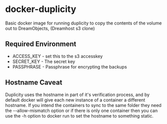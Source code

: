# docker-duplicity

Basic docker image for running duplicity to copy the contents of the volume out to DreamObjects, (Dreamhost s3 clone)

## Required Environment

  * ACCESS_KEY - set this to the s3 accesskey
  * SECRET_KEY - The secret key
  * PASSPHRASE - Passphrase for encrypting the backups

## Hostname Caveat

  Duplicity uses the hostname in part of it's verification process, and by default docker will give each new instance of a container a different hostname. If you intend the containers to sync to the same folder they need the --allow-mismatch option or if there is only one container then you can use the -h option to docker run to set the hostname to something static.

